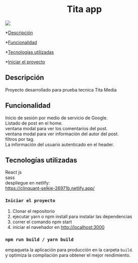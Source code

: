 <h1 align="center"> Tita app </h1>

<p align="left">
   <img src="https://img.shields.io/badge/STATUS-FINALIZADO-green">
   </p>
   

*[Descripción](#Descripción)


*[Funcionalidad](#Funcionalidad)


*[Tecnologías utilizadas](#tecnologías-utilizadas)

*[Iniciar el proyecto](#iniciar-el-proyecto)

## Descripción

Proyecto desarrollado para prueba tecnica Tita Media

## Funcionalidad

Inicio de sesión por medio de servicio de Google.\
Listado de post en el home.\
ventana modal para ver los comentarios del post.\
ventana modal para ver información del autor del post.\
filtros por tag.\
La información del usuario autenticado en el header.

## Tecnologías utilizadas
React js\
sass\
despliegue en netlify:\
https://clinquant-selkie-26971b.netlify.app/

### `Iniciar el proyecto`

1. Clonar el repositorio
2. ejecutar yarn o npm install para instalar las dependencias
3. correr el comando npm start
4. iniciar el navehador en [http://localhost:3000](http://localhost:3000)


### `npm run build / yarn build`

empaqueta la aplicación para producción en la carpeta `build`.\
 y optimiza la compilación para obtener el mejor rendimiento.

